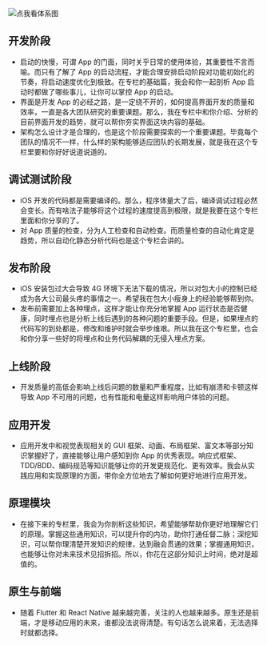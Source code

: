 ![点我看体系图](https://github.com/rogertan30/GeekTime/tree/master/建立你自己的iOS开发体系/images/体系图.png)

## 开发阶段
* 启动的快慢，可谓 App 的门面，同时关乎日常的使用体验，其重要性不言而喻。而只有了解了 App 的启动流程，才能合理安排启动阶段对功能初始化的节奏，将启动速度优化到极致。在专栏的基础篇，我会和你一起剖析 App 启动时都做了哪些事儿，让你可以掌控 App 的启动。
* 界面是开发 App 的必经之路，是一定绕不开的，如何提高界面开发的质量和效率，一直是各大团队研究的重要课题。那么，我在专栏中和你介绍、分析的目前界面开发的趋势，就可以帮你夯实界面这块内容的基础。
* 架构怎么设计才是合理的，也是这个阶段需要探索的一个重要课题。毕竟每个团队的情况不一样，什么样的架构能够适应团队的长期发展，就是我在这个专栏里要和你好好说道说道的。

## 调试测试阶段
* iOS 开发的代码都是需要编译的。那么，程序体量大了后，编译调试过程必然会变长。而有啥法子能够将这个过程的速度提高到极限，就是我要在这个专栏里面和你分享的了。
* 对 App 质量的检查，分为人工检查和自动检查。而质量检查的自动化肯定是趋势，所以自动化静态分析代码也是这个专栏会讲的。

## 发布阶段
* iOS 安装包过大会导致 4G 环境下无法下载的情况，所以对包大小的控制已经成为各大公司最头疼的事情之一。希望我在包大小瘦身上的经验能够帮到你。
* 发布前需要加上各种埋点，这样才能让你充分地掌握 App 运行状态是否健康，同时埋点也是分析上线后遇到的各种问题的重要手段。但是，如果埋点的代码写的到处都是，修改和维护时就会举步维艰。所以我在这个专栏里，也会和你分享一些好的将埋点和业务代码解耦的无侵入埋点方案。

## 上线阶段
* 开发质量的高低会影响上线后问题的数量和严重程度，比如有崩溃和卡顿这样导致 App 不可用的问题，也有性能和电量这样影响用户体验的问题。

## 应用开发

* 应用开发中和视觉表现相关的 GUI 框架、动画、布局框架、富文本等部分知识掌握好了，直接能够让用户感知到你 App 的优秀表现。响应式框架、TDD/BDD、编码规范等知识能够让你的开发更规范化、更有效率。我会从实践应用和实现原理的方面，带你全方位地去了解如何更好地进行应用开发。

## 原理模块
* 在接下来的专栏里，我会为你剖析这些知识，希望能够帮助你更好地理解它们的原理。掌握这些通用知识，可以提升你的内功，助你打通任督二脉；深挖知识，可以帮你理清楚开发知识的规律，达到融会贯通的效果；掌握通用知识，也能够让你对未来技术见招拆招。所以，你花在这部分知识上时间，绝对是超值的。

## 原生与前端
* 随着 Flutter 和 React Native 越来越完善，关注的人也越来越多。原生还是前端，才是移动应用的未来，谁都没法说得清楚。有句话怎么说来着，无法选择时就都选择。

